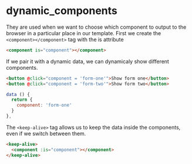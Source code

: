 # dynamic_components

They are used when we want to choose which component to output to the browser in a particular place in our template.
First we create the `<component></component>` tag with the is attribute

```md
<component is="component"></component>
```

If we pair it with a dynamic data, we can dynamicaly show different components.

```html
<button @click="component = 'form-one'">Show form one</button>
<button @click="component = 'form-two'">Show form two</button>
```

```js
data () {
  return {
    component: 'form-one'
  }
},
```

The `<keep-alive>` tag allows us to keep the data inside the components, even if we switch between them.

```md
<keep-alive>
  <component :is="component"></component>
</keep-alive>
```
